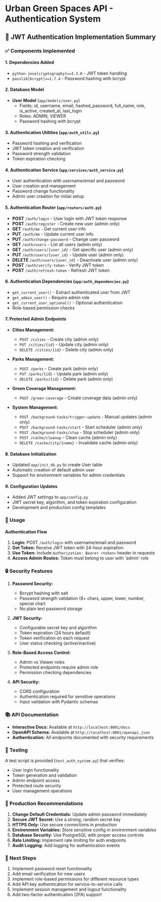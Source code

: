 # Urban Green Spaces API - Authentication System

## 🔐 JWT Authentication Implementation Summary

### ✅ Components Implemented

#### 1. **Dependencies Added**
- `python-jose[cryptography]==3.3.0` - JWT token handling
- `passlib[bcrypt]==1.7.4` - Password hashing with bcrypt

#### 2. **Database Model**
- **User Model** (`app/models/user.py`)
  - Fields: id, username, email, hashed_password, full_name, role, is_active, created_at, last_login
  - Roles: ADMIN, VIEWER
  - Password hashing with bcrypt

#### 3. **Authentication Utilities** (`app/auth_utils.py`)
- Password hashing and verification
- JWT token creation and verification
- Password strength validation
- Token expiration checking

#### 4. **Authentication Service** (`app/services/auth_service.py`)
- User authentication with username/email and password
- User creation and management
- Password change functionality
- Admin user creation for initial setup

#### 5. **Authentication Router** (`app/routers/auth.py`)
- **POST** `/auth/login` - User login with JWT token response
- **POST** `/auth/register` - Create new user (admin only)
- **GET** `/auth/me` - Get current user info
- **PUT** `/auth/me` - Update current user info
- **PUT** `/auth/change-password` - Change user password
- **GET** `/auth/users` - List all users (admin only)
- **GET** `/auth/users/{user_id}` - Get specific user (admin only)
- **PUT** `/auth/users/{user_id}` - Update user (admin only)
- **DELETE** `/auth/users/{user_id}` - Deactivate user (admin only)
- **POST** `/auth/verify-token` - Verify JWT token
- **POST** `/auth/refresh-token` - Refresh JWT token

#### 6. **Authentication Dependencies** (`app/auth_dependencies.py`)
- `get_current_user()` - Extract authenticated user from JWT
- `get_admin_user()` - Require admin role
- `get_current_user_optional()` - Optional authentication
- Role-based permission checks

#### 7. **Protected Admin Endpoints**
- **Cities Management:**
  - `POST /cities` - Create city (admin only)
  - `PUT /cities/{id}` - Update city (admin only)
  - `DELETE /cities/{id}` - Delete city (admin only)

- **Parks Management:**
  - `POST /parks` - Create park (admin only)
  - `PUT /parks/{id}` - Update park (admin only)
  - `DELETE /parks/{id}` - Delete park (admin only)

- **Green Coverage Management:**
  - `POST /green-coverage` - Create coverage data (admin only)

- **System Management:**
  - `POST /background-tasks/trigger-update` - Manual updates (admin only)
  - `POST /background-tasks/start` - Start scheduler (admin only)
  - `POST /background-tasks/stop` - Stop scheduler (admin only)
  - `POST /cache/cleanup` - Clean cache (admin only)
  - `DELETE /cache/city/{name}` - Invalidate cache (admin only)

#### 8. **Database Initialization**
- Updated `app/init_db.py` to create User table
- Automatic creation of default admin user
- Support for environment variables for admin credentials

#### 9. **Configuration Updates**
- Added JWT settings to `app/config.py`
- JWT secret key, algorithm, and token expiration configuration
- Development and production config templates

### 🚀 Usage



#### Authentication Flow
1. **Login:** POST `/auth/login` with username/email and password
2. **Get Token:** Receive JWT token with 24-hour expiration
3. **Use Token:** Include `Authorization: Bearer <token>` header in requests
4. **Access Admin Routes:** Token must belong to user with 'admin' role



### 🔒 Security Features

1. **Password Security:**
   - Bcrypt hashing with salt
   - Password strength validation (8+ chars, upper, lower, number, special char)
   - No plain text password storage

2. **JWT Security:**
   - Configurable secret key and algorithm
   - Token expiration (24 hours default)
   - Token verification on each request
   - User status checking (active/inactive)

3. **Role-Based Access Control:**
   - Admin vs Viewer roles
   - Protected endpoints require admin role
   - Permission checking dependencies

4. **API Security:**
   - CORS configuration
   - Authentication required for sensitive operations
   - Input validation with Pydantic schemas

### 📚 API Documentation

- **Interactive Docs:** Available at `http://localhost:8001/docs`
- **OpenAPI Schema:** Available at `http://localhost:8001/openapi.json`
- **Authentication:** All endpoints documented with security requirements

### 🧪 Testing

A test script is provided (`test_auth_system.py`) that verifies:
- User login functionality
- Token generation and validation
- Admin endpoint access
- Protected route security
- User management operations

### 🚨 Production Recommendations

1. **Change Default Credentials:** Update admin password immediately
2. **Secure JWT Secret:** Use a strong, random secret key
3. **HTTPS Only:** Use secure connections in production
4. **Environment Variables:** Store sensitive config in environment variables
5. **Database Security:** Use PostgreSQL with proper access controls
6. **Rate Limiting:** Implement rate limiting for auth endpoints
7. **Audit Logging:** Add logging for authentication events

### 📝 Next Steps

1. Implement password reset functionality
2. Add email verification for new users
3. Implement role-based permissions for different resource types
4. Add API key authentication for service-to-service calls
5. Implement session management and logout functionality
6. Add two-factor authentication (2FA) support
